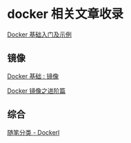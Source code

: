 # docker 相关文章收录

[Docker 基础入门及示例](https://www.cnblogs.com/osscoder/p/6553733.html)

## 镜像

[Docker 基础 : 镜像](https://www.cnblogs.com/sparkdev/p/8901728.html)

[Docker 镜像之进阶篇](https://www.cnblogs.com/sparkdev/p/9092082.html)

## 综合

[随笔分类 - Dockerl](http://www.cnblogs.com/sparkdev/category/927855.html)
